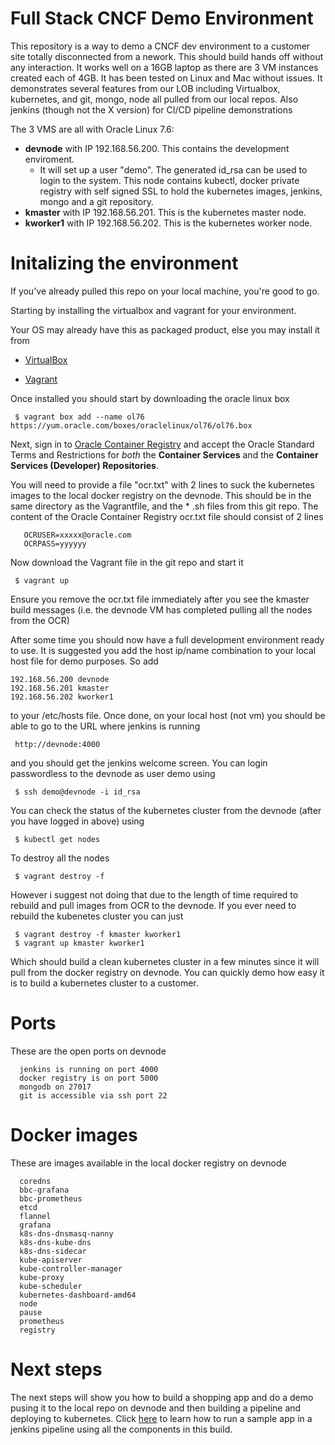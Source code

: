 Full Stack CNCF Demo Environment
================================

This repository is a way to demo a CNCF dev environment to a customer site totally disconnected from a nework.
This should build hands off without any interaction. It works well on a 16GB laptop as there are 3 VM instances
created each of 4GB. It has been tested on Linux and Mac without issues. It demonstrates several features from our
LOB including Virtualbox, kubernetes, and git, mongo, node all pulled from our local repos. Also jenkins (though not
the X version) for CI/CD pipeline demonstrations

The 3 VMS are all with Oracle Linux 7.6:

* **devnode** with IP 192.168.56.200. This contains the development enviroment. 
    * It will set up a user "demo". The generated id_rsa can be used to login to the system. This node contains kubectl, docker private
registry with self signed SSL to hold the kubernetes images, jenkins, mongo and a git repository.
* **kmaster**  with IP 192.168.56.201. This is the kubernetes master node.
* **kworker1** with IP 192.168.56.202. This is the kubernetes worker node.

Initalizing the environment
============================

If you've already pulled this repo on your local machine, you're good to go.

Starting by installing the virtualbox and vagrant for your environment.

Your OS may already have this as packaged product, else you may install it from

* [VirtualBox](https://www.virtualbox.org/wiki/Downloads)

* [Vagrant](https://www.vagrantup.com/downloads.html)

Once installed you should start by downloading the oracle linux box 

     $ vagrant box add --name ol76 https://yum.oracle.com/boxes/oraclelinux/ol76/ol76.box
    
Next, sign in to [Oracle Container Registry](https://container-registry.oracle.com) and accept the Oracle Standard Terms and Restrictions for *both* the **Container Services** and the **Container Services (Developer) Repositories**.

You will need to provide a file "ocr.txt" with 2 lines to suck the kubernetes images to the local
docker registry on the devnode. This should be in the same directory as the Vagrantfile, and the * .sh
files from this git repo. The content of the Oracle Container Registry ocr.txt file should consist of
2 lines

       OCRUSER=xxxxx@oracle.com
       OCRPASS=yyyyyy

Now download the Vagrant file in the git repo and start it

     $ vagrant up

Ensure you remove the ocr.txt file immediately after you see the kmaster build messages (i.e.
the devnode VM has completed pulling all the nodes from the OCR)

After some time you should now have a full development environment ready to use. It is suggested you
add the host ip/name combination to your local host file for demo purposes. So add

    192.168.56.200 devnode
    192.168.56.201 kmaster
    192.168.56.202 kworker1

to your /etc/hosts file. Once done, on your local host (not vm) you should be able to go to the URL
where jenkins is running

     http://devnode:4000

and you should get the jenkins welcome screen. You can login passwordless to the devnode as user demo using
    
     $ ssh demo@devnode -i id_rsa

You can check the status of the kubernetes cluster from the devnode (after you have logged in above) using

     $ kubectl get nodes

To destroy all the nodes

     $ vagrant destroy -f

However i suggest not doing that due to the length of time required to rebuild and pull images from OCR to the
devnode. If you ever need to rebuild the kubenetes cluster you can just

     $ vagrant destroy -f kmaster kworker1
     $ vagrant up kmaster kworker1

Which should build a clean kubernetes cluster in a few minutes since it will pull from the docker registry on devnode.
You can quickly demo how easy it is to build a kubernetes cluster to a customer.

Ports
=====

These are the open ports on devnode

      jenkins is running on port 4000
      docker registry is on port 5000
      mongodb on 27017
      git is accessible via ssh port 22

Docker images 
=============

These are images available in the local docker registry on devnode

      coredns 
      bbc-grafana
      bbc-prometheus
      etcd                       
      flannel                    
      grafana                    
      k8s-dns-dnsmasq-nanny      
      k8s-dns-kube-dns           
      k8s-dns-sidecar            
      kube-apiserver             
      kube-controller-manager    
      kube-proxy                 
      kube-scheduler             
      kubernetes-dashboard-amd64 
      node                       
      pause                      
      prometheus                 
      registry    
      
Next steps
==========

The next steps will show you how to build a shopping app and do a demo pusing it to the local repo on devnode
and then building a pipeline and deploying to kubernetes. Click [here](HOWTODEMO.md) to learn how to run a sample
app in a jenkins pipeline using all the components in this build.
